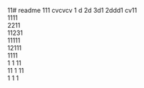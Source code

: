 11# readme 111
cvcvcv
1 d
2d
3d1 
2ddd1 
cv11  
1111  
2211  
11231    
11111        
12111           
1111  
1  1
11   
11
1
11   
1 
1
1
 
